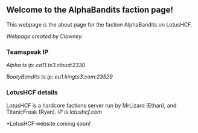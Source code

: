 ## Welcome to the AlphaBandits faction page!

This webpage is the about page for the faction AlphaBandits on LotusHCF.

*Webpage created by Clowney.*

### Teamspeak IP

*Alpha ts ip: ca11.ts3.cloud:2330*

*BootyBandits ts ip: eu1.kingts3.com:23529* 

### LotusHCF details

LotusHCF is a hardcore factions server run by MrLizard (Ethan), and TitanicFreak (Ryan).
*IP is lotushcf.com*

*LotusHCF website coming soon!

